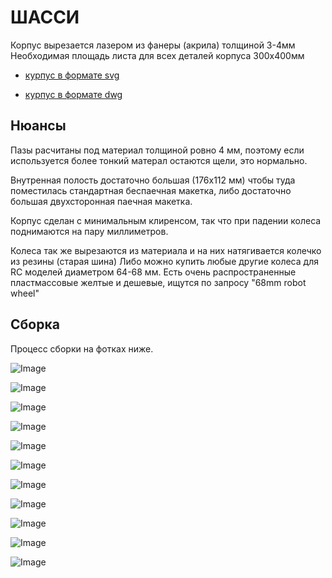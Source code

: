 ШАССИ
===

Корпус вырезается лазером из фанеры (акрила) толщиной 3-4мм
Необходимая площадь листа для всех деталей корпуса 300х400мм

- [курпус в формате svg](https://raw.githubusercontent.com/minsk-hackerspace/Robbal/master/chassis.svg)

- [курпус в формате dwg](https://raw.githubusercontent.com/minsk-hackerspace/Robbal/master/chassis.dxf)

Нюансы
---
Пазы расчитаны под материал толщиной ровно 4 мм, поэтому если используется более тонкий матерал остаются щели, это нормально.

Внутренная полость достаточно большая (176х112 мм) чтобы туда поместилась стандартная беспаечная макетка, либо достаточно большая двухсторонная паечная макетка. 

Корпус сделан с минимальным клиренсом, так что при падении колеса поднимаются на пару миллиметров.

Колеса так же вырезаются из материала и на них натягивается колечко из резины (старая шина) Либо можно купить любые другие колеса для RC моделей диаметром 64-68 мм. Есть очень распространенные пластмассовые желтые и дешевые, ищутся по запросу "68mm robot wheel"

Сборка
---

Процесс сборки на фотках ниже.

![Image](https://raw.githubusercontent.com/minsk-hackerspace/Robbal/master/images/DSC_8937.jpg)

![Image](https://raw.githubusercontent.com/minsk-hackerspace/Robbal/master/images/DSC_8938.jpg)

![Image](https://raw.githubusercontent.com/minsk-hackerspace/Robbal/master/images/DSC_9002.jpg)

![Image](https://raw.githubusercontent.com/minsk-hackerspace/Robbal/master/images/DSC_9003.jpg)

![Image](https://raw.githubusercontent.com/minsk-hackerspace/Robbal/master/images/DSC_9005.jpg)

![Image](https://raw.githubusercontent.com/minsk-hackerspace/Robbal/master/images/DSC_9006.jpg)

![Image](https://raw.githubusercontent.com/minsk-hackerspace/Robbal/master/images/DSC_9007.jpg)

![Image](https://raw.githubusercontent.com/minsk-hackerspace/Robbal/master/images/DSC_9009.jpg)

![Image](https://raw.githubusercontent.com/minsk-hackerspace/Robbal/master/images/DSC_9010.jpg)

![Image](https://raw.githubusercontent.com/minsk-hackerspace/Robbal/master/images/DSC_9011.jpg)

![Image](https://raw.githubusercontent.com/minsk-hackerspace/Robbal/master/images/DSC_9012.jpg)
